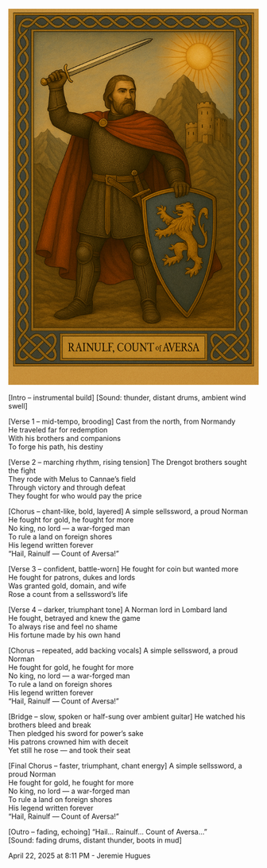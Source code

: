 ![Rainulf Drengot](../assets/aversa.png)

[Intro – instrumental build]
[Sound: thunder, distant drums, ambient wind swell]

[Verse 1 – mid-tempo, brooding]
Cast from the north, from Normandy  
He traveled far for redemption  
With his brothers and companions  
To forge his path, his destiny  

[Verse 2 – marching rhythm, rising tension]
The Drengot brothers sought the fight  
They rode with Melus to Cannae’s field  
Through victory and through defeat  
They fought for who would pay the price  

[Chorus – chant-like, bold, layered]
A simple sellssword, a proud Norman  
He fought for gold, he fought for more  
No king, no lord — a war-forged man  
To rule a land on foreign shores  
His legend written forever  
“Hail, Rainulf — Count of Aversa!”

[Verse 3 – confident, battle-worn]
He fought for coin but wanted more  
He fought for patrons, dukes and lords  
Was granted gold, domain, and wife  
Rose a count from a sellssword’s life  

[Verse 4 – darker, triumphant tone]
A Norman lord in Lombard land  
He fought, betrayed and knew the game  
To always rise and feel no shame  
His fortune made by his own hand  

[Chorus – repeated, add backing vocals]
A simple sellssword, a proud Norman  
He fought for gold, he fought for more  
No king, no lord — a war-forged man  
To rule a land on foreign shores  
His legend written forever  
“Hail, Rainulf — Count of Aversa!”

[Bridge – slow, spoken or half-sung over ambient guitar]
He watched his brothers bleed and break  
Then pledged his sword for power’s sake  
His patrons crowned him with deceit  
Yet still he rose — and took their seat  

[Final Chorus – faster, triumphant, chant energy]
A simple sellssword, a proud Norman  
He fought for gold, he fought for more  
No king, no lord — a war-forged man  
To rule a land on foreign shores  
His legend written forever  
“Hail, Rainulf — Count of Aversa!”

[Outro – fading, echoing]
“Hail... Rainulf... Count of Aversa...”  
[Sound: fading drums, distant thunder, boots in mud]

April 22, 2025 at 8:11 PM - Jeremie Hugues
